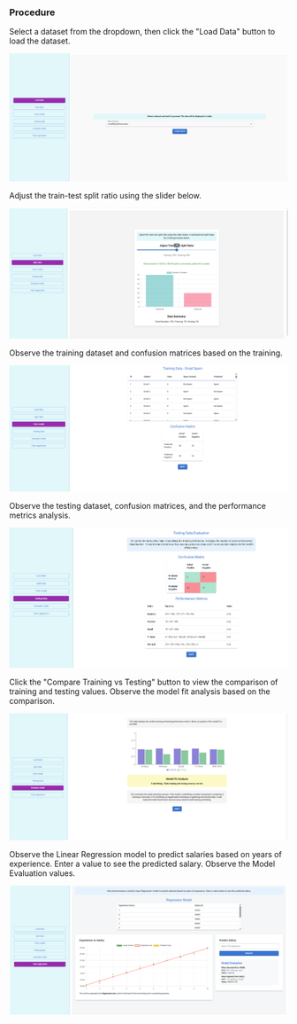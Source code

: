 ### Procedure
Select a dataset from the dropdown, then click the "Load Data" button to load the dataset.
<div><img src="./images/data1.png" alt="overflow-underflow"></div>

Adjust the train-test split ratio using the slider below.
<div><img src="./images/data2.png" alt="overflow-underflow"></div>

Observe the training dataset and confusion matrices based on the training.
<div><img src="./images/data3.png" alt="overflow-underflow"></div>

Observe the testing dataset, confusion matrices, and the performance metrics analysis.
<div><img src="./images/data5.png" alt="overflow-underflow"></div>

Click the "Compare Training vs Testing" button to view the comparison of training and testing values. Observe the model fit analysis based on the comparison.
<div><img src="./images/data6.png" alt="overflow-underflow"></div>

Observe the Linear Regression model to predict salaries based on years of experience. Enter a value to see the predicted salary. Observe the Model Evaluation values.
<div><img src="./images/data7.png" alt="overflow-underflow"></div>
